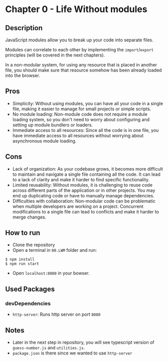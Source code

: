 # Chapter 0 - Life Without modules

## Description

JavaScript modules allow you to break up your code into separate files.

Modules can correlate to each other by implementing the `import`/`export` principles (will be covered in the next chapters).

In a non-modular system, for using any resource that is placed in another file, you should make sure that resource somehow has been already loaded into the browser.

## Pros

- Simplicity: Without using modules, you can have all your code in a single file, making it easier to manage for small projects or simple scripts.
- No module loading: Non-module code does not require a module loading system, so you don't need to worry about configuring and setting up module bundlers or loaders.
- Immediate access to all resources: Since all the code is in one file, you have immediate access to all resources without worrying about asynchronous module loading.

## Cons

- Lack of organization: As your codebase grows, it becomes more difficult to maintain and navigate a single file containing all the code. It can lead to a lack of clarity and make it harder to find specific functionality.
- Limited reusability: Without modules, it is challenging to reuse code across different parts of the application or in other projects. You may end up duplicating code or have to manually manage dependencies.
- Difficulties with collaboration: Non-modular code can be problematic when multiple developers are working on a project. Concurrent modifications to a single file can lead to conflicts and make it harder to merge changes.

## How to run

- Clone the repository
- Open a terminal in `00.LWM` folder and run:

```
$ npm install
$ npm run start
```

- Open `localhost:8080` in your bowser.

## Used Packages

### devDependencies

- `http-server`: Runs http server on port `8080`

## Notes

- Later in the next step in repository, you will see typescript version of `guess-number.js` and `utilities.js`.
- `package.json` is there since we wanted to use `http-server`
